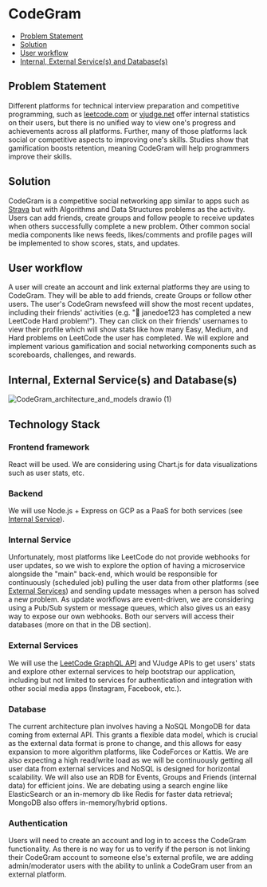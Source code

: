 # CodeGram

- [Problem Statement](#problem-statement)
- [Solution](#solution)
- [User workflow](#user-workflow)
- [Internal, External Service(s) and Database(s)](#internal-external-services-and-databases)

## Problem Statement
Different platforms for technical interview preparation and competitive programming, such as [leetcode.com](https://leetcode.com) or [vjudge.net](https://vjudge.net) offer internal statistics on their users, but there is no unified way to view one's progress and achievements across all platforms. Further, many of those platforms lack social or competitive aspects to improving one's skills. Studies show that gamification boosts retention, meaning CodeGram will help programmers improve their skills.

## Solution
CodeGram is a competitive social networking app similar to apps such as [Strava](strava.com) but with Algorithms and Data Structures problems as the activity. Users can add friends, create groups and follow people to receive updates when others successfully complete a new problem. Other common social media components like news feeds, likes/comments and profile pages will be implemented to show scores, stats, and updates.

## User workflow
A user will create an account and link external platforms they are using to CodeGram. They will be able to add friends, create Groups or follow other users. The user's CodeGram newsfeed will show the most recent updates, including their friends' activities (e.g. "🔔 janedoe123 has completed a new LeetCode Hard problem!"). They can click on their friends' usernames to view their profile which will show stats like how many Easy, Medium, and Hard problems on LeetCode the user has completed. We will explore and implement various gamification and social networking components such as scoreboards, challenges, and rewards. 

## Internal, External Service(s) and Database(s)

![CodeGram_architecture_and_models drawio (1)](https://github.com/peyz21/codegram/assets/64120482/68fe5c6b-59bd-48f7-88a3-386f871dfeb6)

## Technology Stack
### Frontend framework
React will be used. We are considering using Chart.js for data visualizations such as user stats, etc.

### Backend
We will use Node.js + Express on GCP as a PaaS for both services (see [Internal Service](#internal-service)).

### Internal Service
Unfortunately, most platforms like LeetCode do not provide webhooks for user updates, so we wish to explore the option of having a microservice alongside the "main" back-end, which would be responsible for continuously (scheduled job) pulling the user data from other platforms (see [External Services](#external-services)) and sending update messages when a person has solved a new problem. As update workflows are event-driven, we are considering using a Pub/Sub system or message queues, which also gives us an easy way to expose our own webhooks. Both our servers will access their databases (more on that in the DB section).

### External Services
We will use the [LeetCode GraphQL API](https://leetcode.com/graphql) and VJudge APIs to get users' stats and explore other external services to help bootstrap our application, including but not limited to services for authentication and integration with other social media apps (Instagram, Facebook, etc.).

### Database
The current architecture plan involves having a NoSQL MongoDB for data coming from external API. This grants a flexible data model, which is crucial as the external data format is prone to change, and this allows for easy expansion to more algorithm platforms, like CodeForces or Kattis. We are also expecting a high read/write load as we will be continuously getting all user data from external services and NoSQL is designed for horizontal scalability. We will also use an RDB for Events, Groups and Friends (internal data) for efficient joins. We are debating using a search engine like ElasticSearch or an in-memory db like Redis for faster data retrieval; MongoDB also offers in-memory/hybrid options.

### Authentication
Users will need to create an account and log in to access the CodeGram functionality. As there is no way for us to verify if the person is not linking their CodeGram account to someone else's external profile, we are adding admin/moderator users with the ability to unlink a CodeGram user from an external platform.

